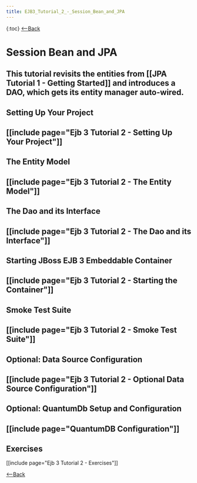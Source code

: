 ```yaml
---
title: EJB3_Tutorial_2_-_Session_Bean_and_JPA
---
```

{:toc}
[<--Back]({{site.pagesurl}}/EJB_3_and_Java_Persistence_API)
# Session Bean and JPA

This tutorial revisits the entities from [[JPA Tutorial 1 - Getting Started]] and introduces a DAO, which gets its entity manager auto-wired.
----
## Setting Up Your Project
[[include page="Ejb 3 Tutorial 2 - Setting Up Your Project"]]
----
## The Entity Model
[[include page="Ejb 3 Tutorial 2 - The Entity Model"]]
----
## The Dao and its Interface
[[include page="Ejb 3 Tutorial 2 - The Dao and its Interface"]]
----
## Starting JBoss EJB 3 Embeddable Container
[[include page="Ejb 3 Tutorial 2 - Starting the Container"]]
----
## Smoke Test Suite
[[include page="Ejb 3 Tutorial 2 - Smoke Test Suite"]]
----
## Optional: Data Source Configuration
[[include page="Ejb 3 Tutorial 2 - Optional Data Source Configuration"]]
----
## Optional: QuantumDb Setup and Configuration
[[include page="QuantumDB Configuration"]]
----
## Exercises
[[include page="Ejb 3 Tutorial 2 - Exercises"]]

[<--Back]({{site.pagesurl}}/EJB_3_and_Java_Persistence_API)
